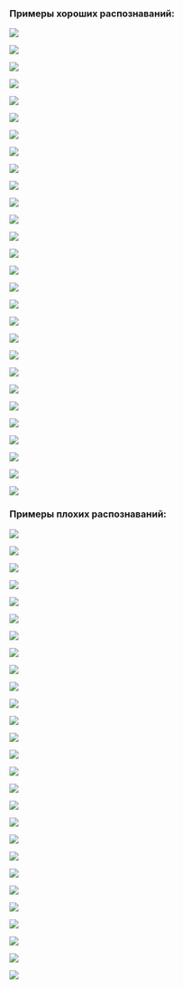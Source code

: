 ### Примеры хороших распознаваний:

![](GoodExamples/1.PNG?raw=true)

![](GoodExamples/2.PNG?raw=true)

![](GoodExamples/6.PNG?raw=true)

![](GoodExamples/8.PNG?raw=true)

![](GoodExamples/11.PNG?raw=true)

![](GoodExamples/15.PNG?raw=true)

![](GoodExamples/FlannMatcher1.PNG?raw=true)

![](GoodExamples/FlannMatcher2.PNG?raw=true)

![](GoodExamples/FlannMatcher3.PNG?raw=true)

![](GoodExamples/FlannMatcher4.PNG?raw=true)

![](GoodExamples/FlannMatcher5.PNG?raw=true)

![](GoodExamples/FlannMatcher6.PNG?raw=true)

![](GoodExamples/FlannMatcher7.PNG?raw=true)

![](GoodExamples/FlannMatcher8.PNG?raw=true)

![](GoodExamples/FlannMatcher9.PNG?raw=true)

![](GoodExamples/FlannMatcher10.PNG?raw=true)

![](GoodExamples/FlannMatcher11.PNG?raw=true)

![](GoodExamples/FlannMatcher12.PNG?raw=true)

![](GoodExamples/FlannMatcher13.PNG?raw=true)

![](GoodExamples/FlannMatcher14.PNG?raw=true)

![](GoodExamples/FlannMatcher15.PNG?raw=true)

![](GoodExamples/FlannMatcher16.PNG?raw=true)

![](GoodExamples/FlannMatcher17.PNG?raw=true)

![](GoodExamples/FlannMatcher18.PNG?raw=true)

![](GoodExamples/GoodExampleOfBriefExtractor1.jpeg?raw=true)

![](GoodExamples/GoodExampleOfBriefExtractor2.jpeg?raw=true)

![](GoodExamples/GoodExampleOfBriefExtractor3.jpeg?raw=true)

![](GoodExamples/GoodExampleOfFreakExtractor1.jpeg?raw=true)

### Примеры плохих распознаваний:

![](BadExamples/3.PNG?raw=true)

![](BadExamples/4.PNG?raw=true)

![](BadExamples/5.PNG?raw=true)

![](BadExamples/7.PNG?raw=true)

![](BadExamples/9.PNG?raw=true)

![](BadExamples/10.PNG?raw=true)

![](BadExamples/12.PNG?raw=true)

![](BadExamples/13.PNG?raw=true)

![](BadExamples/14.PNG?raw=true)

![](BadExamples/16.PNG?raw=true)

![](BadExamples/BadExampleOfBriefExtractor1.jpeg?raw=true)

![](BadExamples/BadExampleOfFreakExtractor1.jpeg?raw=true)

![](BadExamples/BadExampleOfFreakExtractor2.jpeg?raw=true)

![](BadExamples/BadFlann1.PNG?raw=true)

![](BadExamples/BadFlann2.PNG?raw=true)

![](BadExamples/BadFlann3.PNG?raw=true)

![](BadExamples/BadFlann4.PNG?raw=true)

![](BadExamples/BadFlann5.PNG?raw=true)

![](BadExamples/BadFlann6.PNG?raw=true)

![](BadExamples/BadFlann7.PNG?raw=true)

![](BadExamples/BadFlann8.PNG?raw=true)

![](BadExamples/BadFlann9.PNG?raw=true)

![](BadExamples/BadFlann10.PNG?raw=true)

![](BadExamples/BadFlann11.PNG?raw=true)

![](BadExamples/BadFlann12.PNG?raw=true)

![](BadExamples/BadFlann13.PNG?raw=true)

![](BadExamples/BadFlann14.PNG?raw=true)